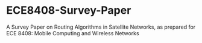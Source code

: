 # ECE8408-Survey-Paper
 A Survey Paper on Routing Algorithms in Satellite Networks, as prepared for ECE 8408: Mobile Computing and Wireless Networks
